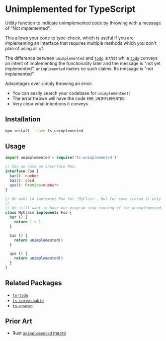 # Unimplemented for TypeScript

Utility function to indicate unimplemented code by throwing with a message of "Not implemented".

This allows your code to type-check, which is useful if you are implementing an interface that requires multiple methods which you don't plan of using all of.

The difference between `unimplemented` and [`todo`][todo] is that while [`todo`][todo] conveys an intent of implementing the functionality later and the message is "not yet implemented", `unimplemented` makes no such claims. Its message is "not implemented".

[todo]: https://github.com/LinusU/ts-todo

Advantages over simply throwing an error:

- You can easily search your codebase for `unimplemented()`
- The error thrown will have the code `ERR_UNIMPLEMENTED`
- Very clear what intentions it conveys

## Installation

```sh
npm install --save ts-unimplemented
```

## Usage

```typescript
import unimplemented = require('ts-unimplemented')

// Say we have an interface Foo:
interface Foo {
  bar(): number
  baz(): void
  qux(): Promise<number>
}

// We want to implement Foo for 'MyClass', but for some reason it only makes sense to implement the bar() function. baz() and qux() will still need to be defined in our implementation of Foo, but we can use unimplemented in their definitions to allow our code to compile.
//
// We still want to have our program stop running if the unimplemented methods are reached.
class MyClass implements Foo {
  bar () {
    return 1 + 1
  }

  baz () {
    return unimplemented()
  }

  qux () {
    return unimplemented()
  }
}
```

## Related Packages

- [`ts-todo`](https://github.com/LinusU/ts-todo)
- [`ts-unreachable`](https://github.com/LinusU/ts-unreachable)
- [`ts-unwrap`](https://github.com/LinusU/ts-unwrap)

## Prior Art

- Rust [`unimplemented` macro](https://doc.rust-lang.org/std/macro.unimplemented.html)
